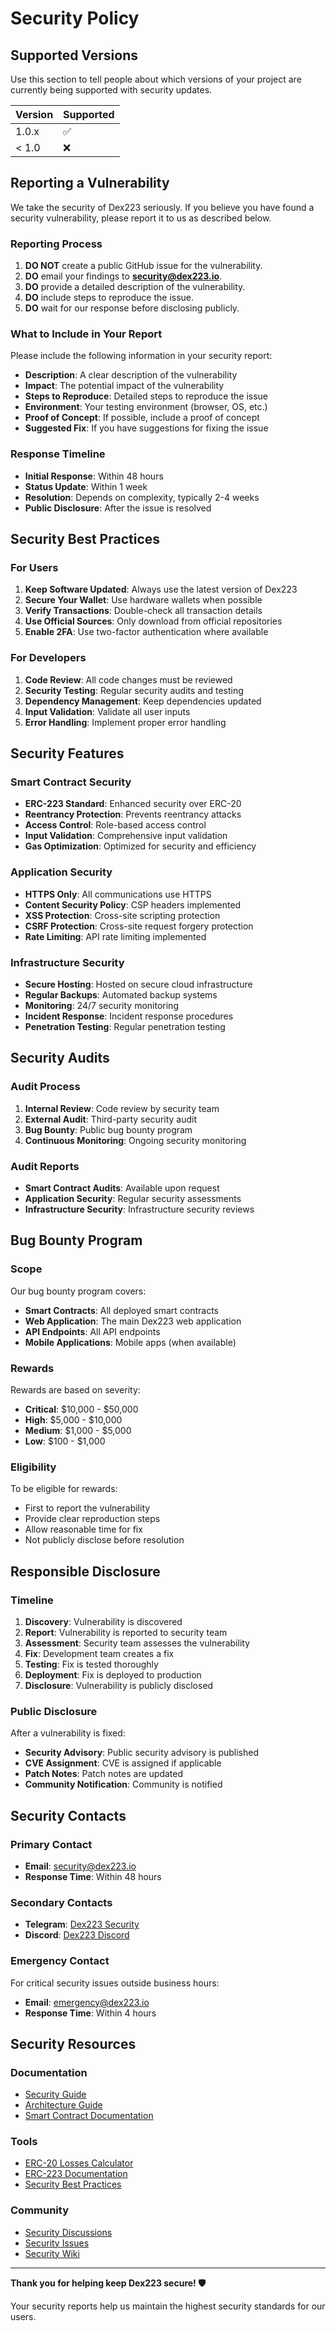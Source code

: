 # Security Policy

## Supported Versions

Use this section to tell people about which versions of your project are currently being supported with security updates.

| Version | Supported          |
| ------- | ------------------ |
| 1.0.x   | :white_check_mark: |
| < 1.0   | :x:                |

## Reporting a Vulnerability

We take the security of Dex223 seriously. If you believe you have found a security vulnerability, please report it to us as described below.

### Reporting Process

1. **DO NOT** create a public GitHub issue for the vulnerability.
2. **DO** email your findings to **security@dex223.io**.
3. **DO** provide a detailed description of the vulnerability.
4. **DO** include steps to reproduce the issue.
5. **DO** wait for our response before disclosing publicly.

### What to Include in Your Report

Please include the following information in your security report:

- **Description**: A clear description of the vulnerability
- **Impact**: The potential impact of the vulnerability
- **Steps to Reproduce**: Detailed steps to reproduce the issue
- **Environment**: Your testing environment (browser, OS, etc.)
- **Proof of Concept**: If possible, include a proof of concept
- **Suggested Fix**: If you have suggestions for fixing the issue

### Response Timeline

- **Initial Response**: Within 48 hours
- **Status Update**: Within 1 week
- **Resolution**: Depends on complexity, typically 2-4 weeks
- **Public Disclosure**: After the issue is resolved

## Security Best Practices

### For Users

1. **Keep Software Updated**: Always use the latest version of Dex223
2. **Secure Your Wallet**: Use hardware wallets when possible
3. **Verify Transactions**: Double-check all transaction details
4. **Use Official Sources**: Only download from official repositories
5. **Enable 2FA**: Use two-factor authentication where available

### For Developers

1. **Code Review**: All code changes must be reviewed
2. **Security Testing**: Regular security audits and testing
3. **Dependency Management**: Keep dependencies updated
4. **Input Validation**: Validate all user inputs
5. **Error Handling**: Implement proper error handling

## Security Features

### Smart Contract Security

- **ERC-223 Standard**: Enhanced security over ERC-20
- **Reentrancy Protection**: Prevents reentrancy attacks
- **Access Control**: Role-based access control
- **Input Validation**: Comprehensive input validation
- **Gas Optimization**: Optimized for security and efficiency

### Application Security

- **HTTPS Only**: All communications use HTTPS
- **Content Security Policy**: CSP headers implemented
- **XSS Protection**: Cross-site scripting protection
- **CSRF Protection**: Cross-site request forgery protection
- **Rate Limiting**: API rate limiting implemented

### Infrastructure Security

- **Secure Hosting**: Hosted on secure cloud infrastructure
- **Regular Backups**: Automated backup systems
- **Monitoring**: 24/7 security monitoring
- **Incident Response**: Incident response procedures
- **Penetration Testing**: Regular penetration testing

## Security Audits

### Audit Process

1. **Internal Review**: Code review by security team
2. **External Audit**: Third-party security audit
3. **Bug Bounty**: Public bug bounty program
4. **Continuous Monitoring**: Ongoing security monitoring

### Audit Reports

- **Smart Contract Audits**: Available upon request
- **Application Security**: Regular security assessments
- **Infrastructure Security**: Infrastructure security reviews

## Bug Bounty Program

### Scope

Our bug bounty program covers:

- **Smart Contracts**: All deployed smart contracts
- **Web Application**: The main Dex223 web application
- **API Endpoints**: All API endpoints
- **Mobile Applications**: Mobile apps (when available)

### Rewards

Rewards are based on severity:

- **Critical**: $10,000 - $50,000
- **High**: $5,000 - $10,000
- **Medium**: $1,000 - $5,000
- **Low**: $100 - $1,000

### Eligibility

To be eligible for rewards:

- First to report the vulnerability
- Provide clear reproduction steps
- Allow reasonable time for fix
- Not publicly disclose before resolution

## Responsible Disclosure

### Timeline

1. **Discovery**: Vulnerability is discovered
2. **Report**: Vulnerability is reported to security team
3. **Assessment**: Security team assesses the vulnerability
4. **Fix**: Development team creates a fix
5. **Testing**: Fix is tested thoroughly
6. **Deployment**: Fix is deployed to production
7. **Disclosure**: Vulnerability is publicly disclosed

### Public Disclosure

After a vulnerability is fixed:

- **Security Advisory**: Public security advisory is published
- **CVE Assignment**: CVE is assigned if applicable
- **Patch Notes**: Patch notes are updated
- **Community Notification**: Community is notified

## Security Contacts

### Primary Contact

- **Email**: security@dex223.io
- **Response Time**: Within 48 hours

### Secondary Contacts

- **Telegram**: [Dex223 Security](https://t.me/Dex223_defi)
- **Discord**: [Dex223 Discord](https://discord.gg/t5bdeGC5Jk)

### Emergency Contact

For critical security issues outside business hours:
- **Email**: emergency@dex223.io
- **Response Time**: Within 4 hours

## Security Resources

### Documentation

- [Security Guide](./docs/security.md)
- [Architecture Guide](./docs/architecture.md)
- [Smart Contract Documentation](./docs/contracts.md)

### Tools

- [ERC-20 Losses Calculator](https://dexaran.github.io/erc20-losses)
- [ERC-223 Documentation](https://eips.ethereum.org/EIPS/eip-223)
- [Security Best Practices](https://ethereum.org/en/developers/docs/security/)

### Community

- [Security Discussions](https://github.com/Dexaran/dex223-documentation/discussions)
- [Security Issues](https://github.com/Dexaran/dex223-documentation/issues)
- [Security Wiki](https://github.com/Dexaran/dex223-documentation/wiki)

---

**Thank you for helping keep Dex223 secure! 🛡️**

Your security reports help us maintain the highest security standards for our users. 